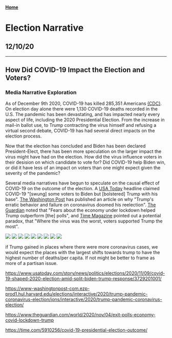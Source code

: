 #### [Home](https://cassidybargell.github.io/election_analytics/)

# Election Narrative
## 12/10/20

<hr>

## How Did COVID-19 Impact the Election and Voters?
### Media Narrative Exploration

As of December 9th 2020, COVID-19 has killed 285,351 Americans [(CDC)](https://covid.cdc.gov/covid-data-tracker/#cases_casesper100klast7days). On election day alone there were 1,130 COVID-19 deaths recorded in the U.S. The pandemic has been devastating, and has impacted nearly every aspect of life, including the 2020 Presidential Election. From the increase in mail-in ballot use, to Trump contracting the virus himself and refusing a virtual second debate, COVID-19 has had several direct impacts on the election process.

Now that the election has concluded and Biden has been declared President-Elect, there has been more speculation on the larger impact the virus might have had on the election. How did the virus influence voters in their desision on which candidate to vote for? Did COVID-19 help Biden win, or did it have less of an impact on voters than one might expect given the severity of the pandemic? 

Several media narratives have begun to speculate on the causal effect of COVID-19 on the outcome of the election. A [USA Today](https://www.usatoday.com/story/news/politics/elections/2020/11/09/covid-19-shaped-2020-election-amid-split-biden-trump-response/3729201001/) headline claimed COVID-19 "[swung] some voters to Biden but [bolstered] Trump with his base". [The Washington Post](https://www-washingtonpost-com.ezp-prod1.hul.harvard.edu/elections/interactive/2020/trump-pandemic-coronavirus-election/ions/interactive/2020/trump-pandemic-coronavirus-election/) has published an article on why "Trump's erratic behavior and failure on coronavirus doomed his reelection". [The Guardian](https://www.theguardian.com/world/2020/nov/04/exit-polls-economy-covid-lockdown-trump) noted that "Fears about the economy under lockdown helped Trump outperform [the] polls", and [Time Magazine](https://time.com/5910256/covid-19-presidential-election-outcome/) pointed out a potential paradox, that "Where the virus was the worst, voters supported Trump the most".

![](../figures/narrative/total_change.png)
![](../figures/narrative/deaths_trumppct.png)
![](../figures/narrative/percap_change.png)
![](../figures/narrative/percap_trumppct.png)
![](../figures/narrative/partisan_concern.png)
![](../figures/narrative/vote-2020_concern.png)
![](../figures/narrative/concern_approval.png)
![](../figures/narrative/switchers.png)
![](../figures/narrative/switcher_approve.png)

if Trump gained in places where there were more coronavirus cases, we would expect the places with the largest shifts towards trump to have the highest number of deaths/per capita. If not might be better to frame as more of a partisan issue. 

https://www.usatoday.com/story/news/politics/elections/2020/11/09/covid-19-shaped-2020-election-amid-split-biden-trump-response/3729201001/

https://www-washingtonpost-com.ezp-prod1.hul.harvard.edu/elections/interactive/2020/trump-pandemic-coronavirus-election/ions/interactive/2020/trump-pandemic-coronavirus-election/

https://www.theguardian.com/world/2020/nov/04/exit-polls-economy-covid-lockdown-trump

https://time.com/5910256/covid-19-presidential-election-outcome/